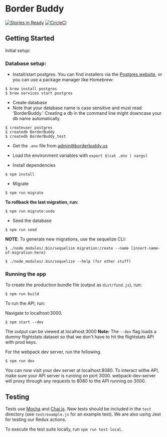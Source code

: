 # Border Buddy

[![Stories in Ready](https://badge.waffle.io/BorderBuddy/Border-Buddy.png?label=ready&title=Ready)](https://waffle.io/BorderBuddy/Border-Buddy)
[![CircleCI](https://circleci.com/gh/BorderBuddy/Border-Buddy/tree/master.svg?style=svg&circle-token=e6542681d7c1b67287fe02caf10508ed6087dd03)](https://circleci.com/gh/BorderBuddy/Border-Buddy/tree/master)

## Getting Started

Initial setup: 

### Database setup:

- Install/start postgres. You can find installers via the [Postgres website](https://www.postgresql.org/download/), or you can use a package manager like Homebrew:
 
```
$ brew install postgres
$ brew services start postgres
```

- Create database
- Note that your database name is case sensitive and must read 'BorderBuddy.' Creating a db in the command line might downcase your db name automatically.

```
$ createuser postgres
$ createdb BorderBuddy
$ createdb BorderBuddy_test
```

- Get the `.env` file from admin@borderbuddy.us
- Load the environment variables with `export $(cat .env | xargs)`

- Install dependencies

```
$ npm install
```

- Migrate 

```
$ npm run migrate
```

**To rollback the last migration, run:**
 
```
$ npm run migrate:undo
```

- Seed the database

```
$ npm run seed
```

**NOTE**: To generate new migrations, use the sequelize CLI:

```
$ ./node_modules/.bin/sequelize migration:create --name [insert-name-of-migration-here]
```

```
$ ./node_modules/.bin/sequelize --help (for other stuff)

```


### Running the app

To create the production bundle file (output as `dist/fund.js`), run:

```
$ npm run build
```

To run the API, run: 

Navigate to localhost:3000.

```
$ npm start --dev
```

The output can be viewed at localhost:3000
**Note:** The `--dev` flag loads a dummy flightstats dataset so that we don't have to hit the flightstats API with prod keys.

For the webpack dev server, run the following.

```
$ npm run dev
```

You can now visit your dev server at localhost:8080. To interact withe API, make sure your API server is running on port 3000.
webpack-dev-server will proxy through any requests to 8080 to the API running on 3000.

## Testing

Tests use [Mocha](http://mochajs.org/) and [Chai.js](http://chaijs.com/). New tests should be included in the `test` directory (see `test/example.js` for an example test). We are also using Jest for testing our Redux actions.

To execute the test suite locally, run `npm run test-local`.

